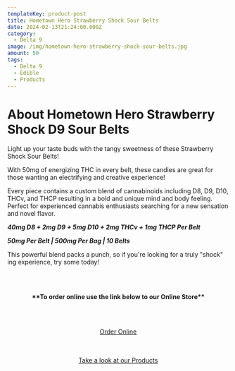 ```yaml
---
templateKey: product-post
title: Hometown Hero Strawberry Shock Sour Belts
date: 2024-02-13T21:24:00.000Z
category:
  - Delta 9
image: /img/hometown-hero-strawberry-shock-sour-belts.jpg
amount: 50
tags:
  - Delta 9
  - Edible
  - Products
---
```

# **About Hometown Hero Strawberry Shock D9 Sour Belts**

Light up your taste buds with the tangy sweetness of these Strawberry Shock Sour Belts!

With 50mg of energizing THC in every belt, these candies are great for those wanting an electrifying and creative experience!

Every piece contains a custom blend of cannabinoids including D8, D9, D10, THCv, and THCP resulting in a bold and unique mind and body feeling. Perfect for experienced cannabis enthusiasts searching for a new sensation and novel flavor.

***40mg D8 + 2mg D9 + 5mg D10 + 2mg THCv + 1mg THCP Per Belt***

***50mg Per Belt | 500mg Per Bag | 10 Belts***

This powerful blend packs a punch, so if you're looking for a truly "shock" ing experience, try some today!

<br><br>

<Center>

**\*\*To order online use the link below to our Online Store\*\***

<br><br>

<Center><a class="link-view-more-products" target="_blank" href=" https://capitalcbd.shop/shop-online/">Order Online</a></

<br><br><br>

<Center><a class="link-view-more-products" target="_blank" href="https://capitalamericanshaman.com/products">Take a look at our Products</a></Center>

<br><br>
